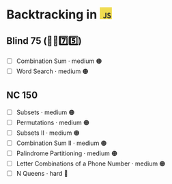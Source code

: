 # Backtracking in <img src="../../assets/jsLogo.png" style="height: 1em; vertical-align: top;">

## Blind 75 (🧑‍🦯7️⃣5️⃣)
- [ ] Combination Sum · medium 🟠
- [ ] Word Search · medium 🟠

## NC 150
- [ ] Subsets · medium 🟠
- [ ] Permutations · medium 🟠
- [ ] Subsets II · medium 🟠
- [ ] Combination Sum II · medium 🟠
- [ ] Palindrome Partitioning · medium 🟠
- [ ] Letter Combinations of a Phone Number · medium 🟠
- [ ] N Queens · hard 🔴